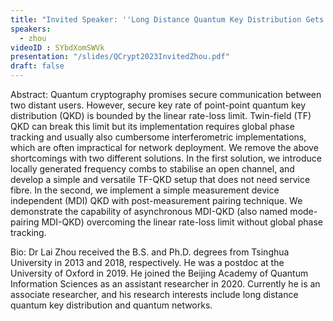 ```yaml
---
title: "Invited Speaker: ''Long Distance Quantum Key Distribution Gets Simpler'' "
speakers:
  - zhou
videoID : SYbdXomSWVk
presentation: "/slides/QCrypt2023InvitedZhou.pdf"
draft: false
---
```

Abstract: Quantum cryptography promises secure communication between two distant users. However, secure key rate of point-point quantum key distribution (QKD) is bounded by the linear rate-loss limit. Twin-field (TF) QKD can break this limit but its implementation requires global phase tracking and usually also cumbersome interferometric implementations, which are often impractical for network deployment. We remove the above shortcomings with two different solutions. In the first solution, we introduce locally generated frequency combs to stabilise an open channel, and develop a simple and versatile TF-QKD setup that does not need service fibre. In the second, we implement a simple measurement device independent (MDI) QKD with post-measurement pairing technique. We demonstrate the capability of asynchronous MDI-QKD (also named mode-pairing MDI-QKD) overcoming the linear rate-loss limit without global phase tracking.

Bio: Dr Lai Zhou received the B.S. and Ph.D. degrees from Tsinghua University in 2013 and 2018, respectively. He was a postdoc at the University of Oxford in 2019. He joined the Beijing Academy of Quantum Information Sciences as an assistant researcher in 2020. Currently he is an associate researcher, and his research interests include long distance quantum key distribution and quantum networks.

<!-- fields to use above: -->
<!-- videoId: "Vfl9pPh6ipI" -->
<!-- presentation: "/slides/invited-MargaridaPereira.pdf" -->
